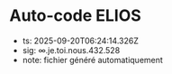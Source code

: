 # Auto-code ELIOS
- ts: 2025-09-20T06:24:14.326Z
- sig: ∞.je.toi.nous.432.528
- note: fichier généré automatiquement